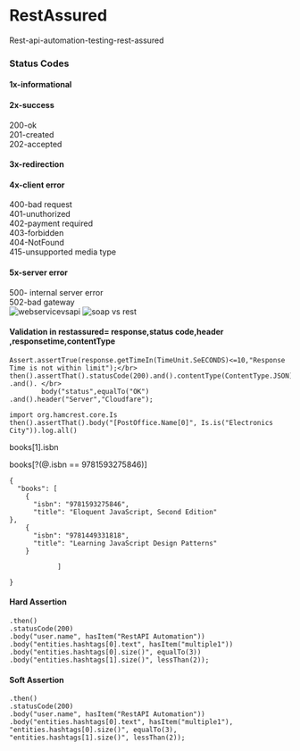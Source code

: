 # RestAssured
Rest-api-automation-testing-rest-assured
### Status Codes
#### 1x-informational </br>
#### 2x-success 
   200-ok</br>
   201-created </br>
    202-accepted </br>
#### 3x-redirection </br>
#### 4x-client error</br>
   400-bad request</br>
    401-unuthorized</br>
    402-payment required</br>
    403-forbidden</br>
    404-NotFound</br>
    415-unsupported media type</br>
#### 5x-server error</br>
500- internal server error</br>
502-bad gateway</br>
![webservicevsapi](https://user-images.githubusercontent.com/24494133/57190744-b318a080-6f3b-11e9-988a-75337cd47ff5.PNG)
![soap vs rest](https://user-images.githubusercontent.com/24494133/81675213-1224c580-946c-11ea-97be-bae0c3d3f939.PNG)

#### Validation in restassured=  response,status code,header ,responsetime,contentType
```
Assert.assertTrue(response.getTimeIn(TimeUnit.SeECONDS)<=10,"Response Time is not within limit");</br>
then().assertThat().statusCode(200).and().contentType(ContentType.JSON) .and(). </br>
		body("status",equalTo("OK") .and().header("Server","Cloudfare");

import org.hamcrest.core.Is
then().assertThat().body("[PostOffice.Name[0]", Is.is("Electronics City")).log.all()
```
books[1].isbn </br>

books[?(@.isbn == 9781593275846)]
```
{
  "books": [
    {
      "isbn": "9781593275846",
      "title": "Eloquent JavaScript, Second Edition"
},
    {
      "isbn": "9781449331818",
      "title": "Learning JavaScript Design Patterns"
    }
               
            ]

}

```
#### Hard Assertion
```
.then()
.statusCode(200)
.body("user.name", hasItem("RestAPI Automation"))
.body("entities.hashtags[0].text", hasItem("multiple1"))
.body("entities.hashtags[0].size()", equalTo(3))
.body("entities.hashtags[1].size()", lessThan(2));
```
#### Soft Assertion
```
.then()
.statusCode(200)
.body("user.name", hasItem("RestAPI Automation"))
.body("entities.hashtags[0].text", hasItem("multiple1"),
"entities.hashtags[0].size()", equalTo(3),
"entities.hashtags[1].size()", lessThan(2));
```
